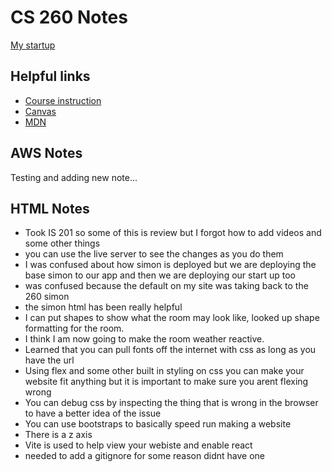 # CS 260 Notes

[My startup](https://simon.cs260.click)

## Helpful links

- [Course instruction](https://github.com/webprogramming260)
- [Canvas](https://byu.instructure.com)
- [MDN](https://developer.mozilla.org)

## AWS Notes

Testing and adding new note...


## HTML Notes

- Took IS 201 so some of this is review but I forgot how to add videos and some other things
- you can use the live server to see the changes as you do them
- I was confused about how simon is deployed but we are deploying the base simon to our app and then we are deploying our start up too
- was confused because the default on my site was taking back to the 260 simon
- the simon html has been really helpful
- I can put shapes to show what the room may look like, looked up shape formatting for the room.
- I think I am now going to make the room weather reactive.
- Learned that you can pull fonts off the internet with css as long as you have the url
- Using flex and some other built in styling on css you can make your website fit anything but it is important to make sure you arent flexing wrong
- You can debug css by inspecting the thing that is wrong in the browser to have a better idea of the issue
- You can use bootstraps to basically speed run making a website
- There is a z axis
- Vite is used to help view your webiste and enable react
- needed to add a gitignore for some reason didnt have one